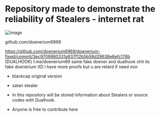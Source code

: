 # Repository made to demonstrate the reliability of Stealers - internet rat
![image](https://github.com/Lawxsz/dualhook-exposed/assets/116668706/78b9a5ac-3e9e-4c8b-9ede-c4794795713a)

github.com/doenerium6969

https://github.com/doenerium6969/doenerium-fixed/commit/3ec9709980331a937f12b5b59d29638e6efc176b (DUALHOOK)
t.me/doenerium69 same fake doener and dualhook shit
its fake doenerium XD
 i have more proofs but u are retard if need mor

- blackcap original version

- satan stealer

- In this repository will be stored information about Stealers or source codes with Dualhook.
- Anyone is free to contribute here
